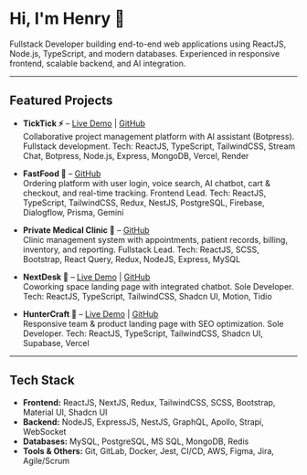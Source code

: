# Hi, I'm Henry 👋
Fullstack Developer building end-to-end web applications using ReactJS, Node.js, TypeScript, and modern databases. Experienced in responsive frontend, scalable backend, and AI integration.

---

## Featured Projects

- **TickTick ⚡** – [Live Demo](https://ticktickspace.vercel.app/) | [GitHub](https://github.com/henrydaoo/ticktick)  
Collaborative project management platform with AI assistant (Botpress). Fullstack development. Tech: ReactJS, TypeScript, TailwindCSS, Stream Chat, Botpress, Node.js, Express, MongoDB, Vercel, Render

- **FastFood 🍔** – [GitHub](https://github.com/henrydaoo/fastfood)  
Ordering platform with user login, voice search, AI chatbot, cart & checkout, and real-time tracking. Frontend Lead. Tech: ReactJS, TypeScript, TailwindCSS, Redux, NestJS, PostgreSQL, Firebase, Dialogflow, Prisma, Gemini

- **Private Medical Clinic 🏥** – [GitHub](https://github.com/henrydaoo/private-medical-clinic)  
Clinic management system with appointments, patient records, billing, inventory, and reporting. Fullstack Lead. Tech: ReactJS, SCSS, Bootstrap, React Query, Redux, NodeJS, Express, MySQL

- **NextDesk 💼** – [Live Demo](https://nextdesk.henrydaoteam.workers.dev/) | [GitHub](https://github.com/henrydaoo/nextdesk)  
Coworking space landing page with integrated chatbot. Sole Developer. Tech: ReactJS, TypeScript, TailwindCSS, Shadcn UI, Motion, Tidio

- **HunterCraft 🚀** – [Live Demo](https://huntercraft.vercel.app/) | [GitHub](https://github.com/henrydaoo/huntercraft)  
Responsive team & product landing page with SEO optimization. Sole Developer. Tech: ReactJS, TypeScript, TailwindCSS, Shadcn UI, Supabase, Vercel

---

## Tech Stack

- **Frontend:** ReactJS, NextJS, Redux, TailwindCSS, SCSS, Bootstrap, Material UI, Shadcn UI  
- **Backend:** NodeJS, ExpressJS, NestJS, GraphQL, Apollo, Strapi, WebSocket  
- **Databases:** MySQL, PostgreSQL, MS SQL, MongoDB, Redis  
- **Tools & Others:** Git, GitLab, Docker, Jest, CI/CD, AWS, Figma, Jira, Agile/Scrum
